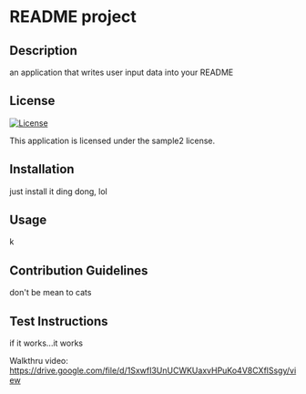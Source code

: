# README project

## Description

an application that writes user input data into your README

## License

[![License](https://img.shields.io/badge/license-sample2-blue)](https://img.shields.io/badge/license-sample2-blue)

This application is licensed under the sample2 license.

## Installation

just install it ding dong, lol

## Usage

k

## Contribution Guidelines

don't be mean to cats

## Test Instructions

if it works...it works

Walkthru video: https://drive.google.com/file/d/1SxwfI3UnUCWKUaxvHPuKo4V8CXflSsgy/view